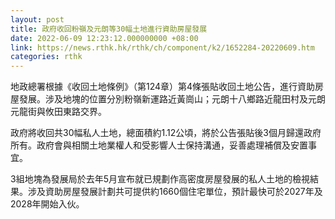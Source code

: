 ```yaml
---
layout: post
title: 政府收回粉嶺及元朗等30幅土地進行資助房屋發展
date: 2022-06-09 12:23:12.000000000 +08:00
link: https://news.rthk.hk/rthk/ch/component/k2/1652284-20220609.htm
categories: rthk
---
```


地政總署根據《收回土地條例》（第124章）第4條張貼收回土地公告，進行資助房屋發展。涉及地塊的位置分別粉嶺新運路近黃崗山；元朗十八鄉路近龍田村及元朗元龍街與攸田東路交界。

政府將收回共30幅私人土地，總面積約1.12公頃，將於公告張貼後3個月歸還政府所有。政府會與相關土地業權人和受影響人士保持溝通，妥善處理補償及安置事宜。

3組地塊為發展局於去年5月宣布就已規劃作高密度房屋發展的私人土地的檢視結果。涉及資助房屋發展計劃共可提供約1660個住宅單位，預計最快可於2027年及2028年開始入伙。
